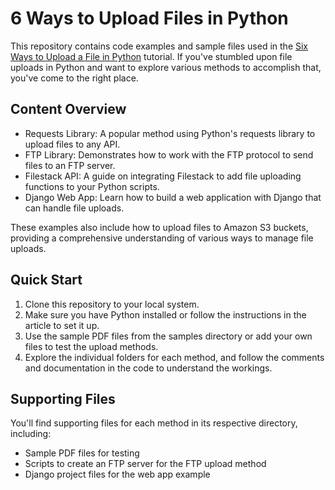 # 6 Ways to Upload Files in Python

This repository contains code examples and sample files used in the [Six Ways to Upload a File in Python](https://www.sensible.so/learn/***) tutorial. If you've stumbled upon file uploads in Python and want to explore various methods to accomplish that, you've come to the right place.

## Content Overview
- Requests Library: A popular method using Python's requests library to upload files to any API.
- FTP Library: Demonstrates how to work with the FTP protocol to send files to an FTP server.
- Filestack API: A guide on integrating Filestack to add file uploading functions to your Python scripts.
- Django Web App: Learn how to build a web application with Django that can handle file uploads.

These examples also include how to upload files to Amazon S3 buckets, providing a comprehensive understanding of various ways to manage file uploads.

## Quick Start
1. Clone this repository to your local system.
2. Make sure you have Python installed or follow the instructions in the article to set it up.
3. Use the sample PDF files from the samples directory or add your own files to test the upload methods.
4. Explore the individual folders for each method, and follow the comments and documentation in the code to understand the workings.

## Supporting Files
You'll find supporting files for each method in its respective directory, including:

- Sample PDF files for testing
- Scripts to create an FTP server for the FTP upload method
- Django project files for the web app example
